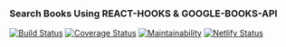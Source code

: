 ### Search Books Using REACT-HOOKS & GOOGLE-BOOKS-API
[![Build Status](https://travis-ci.org/luc-tuyishime/Search-book.svg?branch=master)](https://travis-ci.org/luc-tuyishime/Search-book)
[![Coverage Status](https://coveralls.io/repos/github/luc-tuyishime/Search-book/badge.svg?branch=master)](https://coveralls.io/github/luc-tuyishime/Search-book?branch=master)
[![Maintainability](https://api.codeclimate.com/v1/badges/1a38d3ff274fd0a76aaa/maintainability)](https://codeclimate.com/github/luc-tuyishime/Search-book/maintainability)
[![Netlify Status](https://api.netlify.com/api/v1/badges/686d9eca-95ae-4042-81d9-7428f4294eed/deploy-status)](https://app.netlify.com/sites/online-books-search/deploys)

